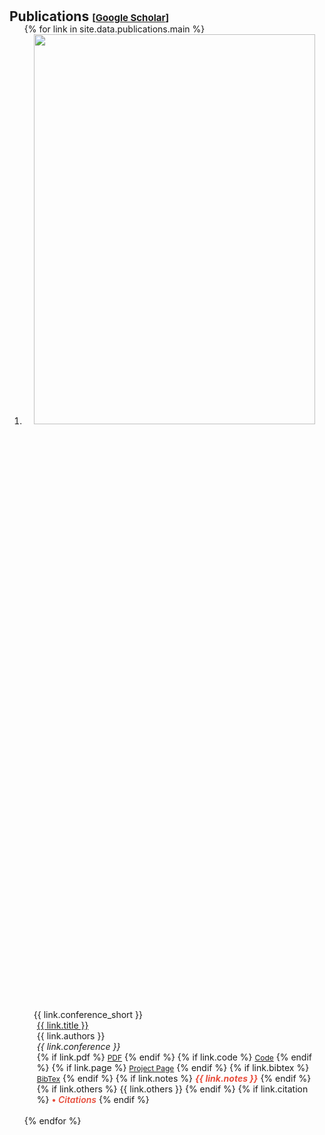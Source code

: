 <h1 id="publications"></h1>

<h2 style="margin: 30px 0px -15px;">Publications <temp style="font-size:15px;">[</temp><a href="https://scholar.google.com/citations?hl=zh-CN&user=pL5W9z4AAAAJ" target="_blank" style="font-size:15px;">Google Scholar</a><temp style="font-size:15px;">]</temp></h2>

<div class="publications">
  <ol class="bibliography">
    {% for link in site.data.publications.main %}
      <li>
        <div class="pub-row">
          <div class="col-sm-3 abbr" style="position: relative;padding-right: 15px;padding-left: 15px;">
            <img src="{{ link.image }}" class="teaser img-fluid z-depth-1" style="width: 100%; height: 40%;">
            <abbr class="badge">{{ link.conference_short }}</abbr>
          </div>
          <div class="col-sm-9" style="position: relative;padding-right: 15px;padding-left: 20px;">
            <div class="title"><a href="{{ link.pdf }}">{{ link.title }}</a></div>
            <div class="author">{{ link.authors }}</div>
            <div class="periodical"><em>{{ link.conference }}</em></div>
            <div class="links">
              {% if link.pdf %} 
                <a href="{{ link.pdf }}" class="btn btn-sm z-depth-0" role="button" target="_blank" style="font-size:12px;">PDF</a>
              {% endif %}
              {% if link.code %} 
                <a href="{{ link.code }}" class="btn btn-sm z-depth-0" role="button" target="_blank" style="font-size:12px;">Code</a>
              {% endif %}
              {% if link.page %} 
                <a href="{{ link.page }}" class="btn btn-sm z-depth-0" role="button" target="_blank" style="font-size:12px;">Project Page</a>
              {% endif %}
              {% if link.bibtex %} 
                <a href="{{ link.bibtex }}" class="btn btn-sm z-depth-0" role="button" target="_blank" style="font-size:12px;">BibTex</a>
              {% endif %}
              {% if link.notes %}
                <strong><i style="color:#e74d3c">{{ link.notes }}</i></strong>
              {% endif %}
              {% if link.others %}
                {{ link.others }}
              {% endif %}
              {% if link.citation %}
                <strong><a style="color:#e74d3c; font-weight:600"> • <i class="total_citation_mtl" data-citation="{{ link.citation }}"></i> <i style="color:#e74d3c; font-weight:600">Citations</i></a></strong>
                <script>
                  $(document).ready(function () {
                    var gsDataBaseUrl = 'https://raw.githubusercontent.com/song-chen1/song-chen1.github.io/';
                    $.getJSON(gsDataBaseUrl + "google-scholar-stats/gs_data.json", function (data) {
                      var citationEles = document.getElementsByClassName('total_citation_mtl');
                      Array.prototype.forEach.call(citationEles, function(element) {
                        var citationKey = element.getAttribute('data-citation');
                        if (data['publications'][citationKey]) {
                          var numCitations = data['publications'][citationKey]['num_citations'];
                          element.innerHTML = numCitations;
                        } else {
                          element.innerHTML = 'N/A';
                        }
                      });
                    });
                  });
                </script>
              {% endif %}
            </div> <!-- 结束 links -->
          </div> <!-- 结束 col-sm-9 -->
        </div> <!-- 结束 pub-row -->
      </li> <!-- 结束 li -->
      <br>
    {% endfor %}
  </ol>
</div>
